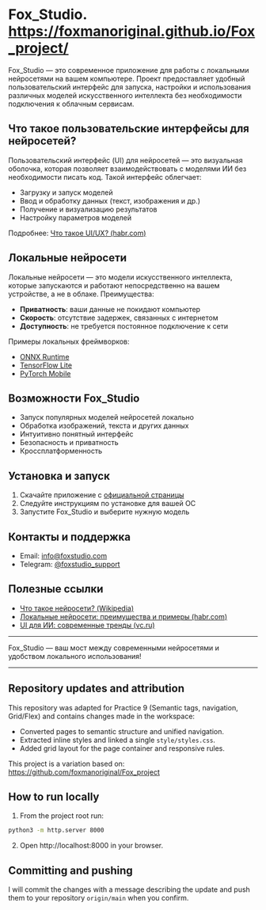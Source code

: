 # Fox_Studio. https://foxmanoriginal.github.io/Fox_project/

Fox_Studio — это современное приложение для работы с локальными нейросетями на вашем компьютере. Проект предоставляет удобный пользовательский интерфейс для запуска, настройки и использования различных моделей искусственного интеллекта без необходимости подключения к облачным сервисам.

## Что такое пользовательские интерфейсы для нейросетей?
Пользовательский интерфейс (UI) для нейросетей — это визуальная оболочка, которая позволяет взаимодействовать с моделями ИИ без необходимости писать код. Такой интерфейс облегчает:
- Загрузку и запуск моделей
- Ввод и обработку данных (текст, изображения и др.)
- Получение и визуализацию результатов
- Настройку параметров моделей

Подробнее: [Что такое UI/UX? (habr.com)](https://habr.com/ru/companies/ruvds/articles/462685/)

## Локальные нейросети
Локальные нейросети — это модели искусственного интеллекта, которые запускаются и работают непосредственно на вашем устройстве, а не в облаке. Преимущества:
- **Приватность**: ваши данные не покидают компьютер
- **Скорость**: отсутствие задержек, связанных с интернетом
- **Доступность**: не требуется постоянное подключение к сети

Примеры локальных фреймворков:
- [ONNX Runtime](https://onnxruntime.ai/)
- [TensorFlow Lite](https://www.tensorflow.org/lite)
- [PyTorch Mobile](https://pytorch.org/mobile/home/)

## Возможности Fox_Studio
- Запуск популярных моделей нейросетей локально
- Обработка изображений, текста и других данных
- Интуитивно понятный интерфейс
- Безопасность и приватность
- Кроссплатформенность

## Установка и запуск
1. Скачайте приложение с [официальной страницы](src/download.html)
2. Следуйте инструкциям по установке для вашей ОС
3. Запустите Fox_Studio и выберите нужную модель

## Контакты и поддержка
- Email: [info@foxstudio.com](mailto:info@foxstudio.com)
- Telegram: [@foxstudio_support](https://t.me/foxstudio_support)

## Полезные ссылки
- [Что такое нейросети? (Wikipedia)](https://ru.wikipedia.org/wiki/Искусственная_нейронная_сеть)
- [Локальные нейросети: преимущества и примеры (habr.com)](https://habr.com/ru/articles/580724/)
- [UI для ИИ: современные тренды (vc.ru)](https://vc.ru/design/273282-ui-dlya-iskusstvennogo-intellekta)

---
Fox_Studio — ваш мост между современными нейросетями и удобством локального использования!

---

Repository updates and attribution
----------------------------------

This repository was adapted for Practice 9 (Semantic tags, navigation, Grid/Flex) and contains changes made in the workspace:

- Converted pages to semantic structure and unified navigation.
- Extracted inline styles and linked a single `style/styles.css`.
- Added grid layout for the page container and responsive rules.

This project is a variation based on: https://github.com/foxmanoriginal/Fox_project

How to run locally
------------------
1. From the project root run:

```bash
python3 -m http.server 8000
```

2. Open http://localhost:8000 in your browser.

Committing and pushing
----------------------
I will commit the changes with a message describing the update and push them to your repository `origin/main` when you confirm.